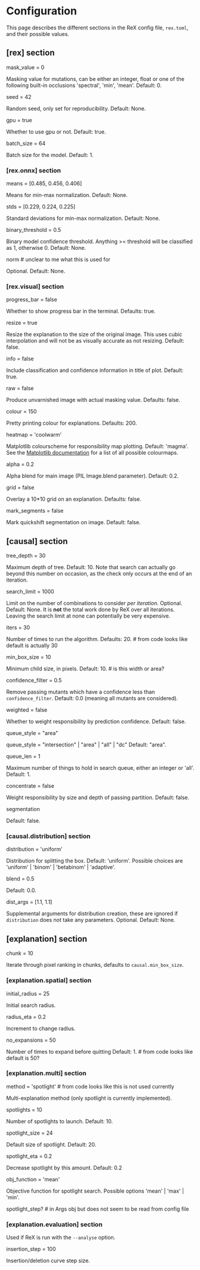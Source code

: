 # Configuration

This page describes the different sections in the ReX config file, `rex.toml`, and their possible values.

## [rex] section

mask_value = 0

Masking value for mutations, can be either an integer, float or one of the following built-in occlusions 'spectral', 'min', 'mean'.
Default: 0.

seed = 42

Random seed, only set for reproducibility.
Default: None.

gpu = true

Whether to use gpu or not.
Default: true.

batch_size = 64

Batch size for the model.
Default: 1.

### [rex.onnx] section

means = [0.485, 0.456, 0.406]

Means for min-max normalization.
Default: None.

stds = [0.229, 0.224, 0.225]

Standard deviations for min-max normalization.
Default: None.

binary_threshold = 0.5

Binary model confidence threshold.
Anything >= threshold will be classified as 1, otherwise 0.
Default: None.

norm # unclear to me what this is used for

Optional.
Default: None.

### [rex.visual] section

progress_bar = false

Whether to show progress bar in the terminal.
Defaults: true.

resize = true

Resize the explanation to the size of the original image.
This uses cubic interpolation and will not be as visually accurate as not resizing.
Default: false.

info = false

Include classification and confidence information in title of plot.
Default: true.

raw = false

Produce unvarnished image with actual masking value.
Defaults: false.

colour = 150

Pretty printing colour for explanations.
Defaults: 200.

heatmap = 'coolwarm'

Matplotlib colourscheme for responsibility map plotting.
Default: 'magma'.
See the [Matplotlib documentation](https://matplotlib.org/stable/users/explain/colors/colormaps.html) for a list of all possible colourmaps.

alpha = 0.2

Alpha blend for main image (PIL Image.blend parameter).
Default: 0.2.

grid = false

Overlay a 10*10 grid on an explanation.
Defaults: false.

mark_segments = false

Mark quickshift segmentation on image.
Default: false.

## [causal] section

tree_depth = 30

Maximum depth of tree.
Default: 10.
Note that search can actually go beyond this number on occasion, as the check only occurs at the end of an iteration.

search_limit = 1000

Limit on the number of combinations to consider *per iteration*.
Optional.
Default: None.
It is **not** the total work done by ReX over all iterations.
Leaving the search limit at none can potentially be very expensive.

iters = 30

Number of times to run the algorithm.
Defaults: 20. # from code looks like default is actually 30

min_box_size = 10

Minimum child size, in pixels.
Default: 10. # is this width or area?

confidence_filter = 0.5

Remove passing mutants which have a confidence less than `confidence_filter`.
Default: 0.0 (meaning all mutants are considered).

weighted = false

Whether to weight responsibility by prediction confidence.
Default: false.

queue_style = "area"

queue_style = "intersection" | "area" | "all" | "dc"
Default: "area".

queue_len = 1

Maximum number of things to hold in search queue, either an integer or 'all'.
Default: 1.

concentrate = false

Weight responsibility by size and depth of passing partition.
Default: false.

segmentation

Default: false.

### [causal.distribution] section

distribution = 'uniform'

Distribution for splitting the box.
Default: 'uniform'.
Possible choices are 'uniform' | 'binom' | 'betabinom' | 'adaptive'.

blend = 0.5

Default: 0.0.

dist_args = [1.1, 1.1]

Supplemental arguments for distribution creation, these are ignored if `distribution` does not take any parameters.
Optional.
Default: None.

## [explanation] section

chunk = 10

Iterate through pixel ranking in chunks, defaults to `causal.min_box_size`.

### [explanation.spatial] section

initial_radius = 25

Initial search radius.

radius_eta = 0.2

Increment to change radius.

no_expansions = 50

Number of times to expand before quitting
Default: 1. # from code looks like default is 50?

### [explanation.multi] section

method = 'spotlight' # from code looks like this is not used currently

Multi-explanation method (only spotlight is currently implemented).

spotlights = 10

Number of spotlights to launch.
Default: 10.

spotlight_size = 24

Default size of spotlight.
Default: 20.

spotlight_eta = 0.2

Decrease spotlight by this amount.
Default: 0.2

obj_function = 'mean'

Objective function for spotlight search.
Possible options 'mean' | 'max' | 'min'.

spotlight_step? # in Args obj but does not seem to be read from config file

### [explanation.evaluation] section

Used if ReX is run with the `--analyse` option.

insertion_step = 100

Insertion/deletion curve step size.
